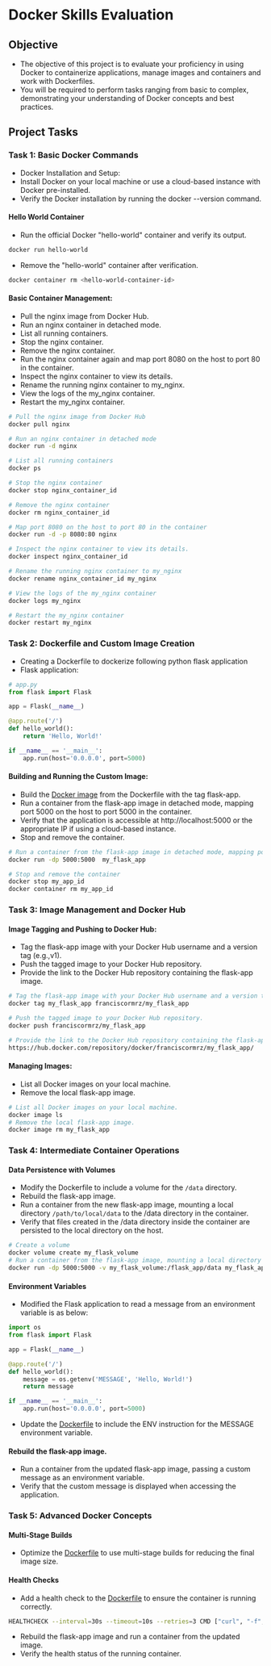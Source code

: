 # Docker Skills Evaluation
## Objective
- The objective of this project is to evaluate your proficiency in using Docker to
  containerize applications, manage images and containers and work with Dockerfiles.
- You will be required to perform tasks ranging from basic to complex, demonstrating your 
  understanding of Docker concepts and best practices.

## Project Tasks
### Task 1: Basic Docker Commands
- Docker Installation and Setup:
- Install Docker on your local machine or use a cloud-based instance with Docker
  pre-installed.
- Verify the Docker installation by running the docker --version command.

#### Hello World Container
  - Run the official Docker "hello-world" container and verify its output.
```bash
docker run hello-world
```
  - Remove the "hello-world" container after verification.
```bash
docker container rm <hello-world-container-id>
```

#### Basic Container Management:
- Pull the nginx image from Docker Hub.
- Run an nginx container in detached mode.
- List all running containers.
- Stop the nginx container.
- Remove the nginx container.
- Run the nginx container again and map port 8080 on the host to port 80 in the 
  container.
- Inspect the nginx container to view its details.
- Rename the running nginx container to my_nginx.
- View the logs of the my_nginx container.
- Restart the my_nginx container.

```bash
# Pull the nginx image from Docker Hub
docker pull nginx

# Run an nginx container in detached mode
docker run -d nginx

# List all running containers
docker ps

# Stop the nginx container
docker stop nginx_container_id

# Remove the nginx container
docker rm nginx_container_id

# Map port 8080 on the host to port 80 in the container
docker run -d -p 8080:80 nginx

# Inspect the nginx container to view its details.
docker inspect nginx_container_id

# Rename the running nginx container to my_nginx
docker rename nginx_container_id my_nginx

# View the logs of the my_nginx container
docker logs my_nginx

# Restart the my_nginx container
docker restart my_nginx
```

### Task 2: Dockerfile and Custom Image Creation
- Creating a Dockerfile to dockerize following python flask application
- Flask application:
```python
# app.py
from flask import Flask

app = Flask(__name__)

@app.route('/')
def hello_world():
    return 'Hello, World!'

if __name__ == '__main__':
    app.run(host='0.0.0.0', port=5000)

```

#### Building and Running the Custom Image:
- Build the [Docker image](./flask_app/Dockerfile) from the Dockerfile with the tag flask-app.
- Run a container from the flask-app image in detached mode, mapping port 5000 on the
  host to port 5000 in the container.
- Verify that the application is accessible at http://localhost:5000 or the appropriate IP if
  using a cloud-based instance.
- Stop and remove the container.

```bash
# Run a container from the flask-app image in detached mode, mapping port 5000 on the host to port 5000 in the container.
docker run -dp 5000:5000  my_flask_app

# Stop and remove the container
docker stop my_app_id
docker container rm my_app_id
```

### Task 3: Image Management and Docker Hub
#### Image Tagging and Pushing to Docker Hub:
- Tag the flask-app image with your Docker Hub username and a version tag (e.g.,v1).
- Push the tagged image to your Docker Hub repository.
- Provide the link to the Docker Hub repository containing the flask-app image.

```bash
# Tag the flask-app image with your Docker Hub username and a version tag (e.g.,v1).
docker tag my_flask_app franciscormrz/my_flask_app

# Push the tagged image to your Docker Hub repository.
docker push franciscormrz/my_flask_app

# Provide the link to the Docker Hub repository containing the flask-app image.
https://hub.docker.com/repository/docker/franciscormrz/my_flask_app/

```

#### Managing Images:
- List all Docker images on your local machine.
- Remove the local flask-app image.

```bash
# List all Docker images on your local machine.
docker image ls
# Remove the local flask-app image.
docker image rm my_flask_app
```

### Task 4: Intermediate Container Operations
#### Data Persistence with Volumes
- Modify the Dockerfile to include a volume for the `/data` directory.
- Rebuild the flask-app image.
- Run a container from the new flask-app image, mounting a local directory 
  `/path/to/local/data` to the /data directory in the container.
- Verify that files created in the /data directory inside the container are 
  persisted to the local directory on the host.

```bash
# Create a volume
docker volume create my_flask_volume
# Run a container from the flask-app image, mounting a local directory 
docker run -dp 5000:5000 -v my_flask_volume:/flask_app/data my_flask_app
```

#### Environment Variables
- Modified the Flask application to read a message from an environment variable 
  is as below:
```python
import os
from flask import Flask

app = Flask(__name__)

@app.route('/')
def hello_world():
    message = os.getenv('MESSAGE', 'Hello, World!')
    return message

if __name__ == '__main__':
    app.run(host='0.0.0.0', port=5000)
```
- Update the [Dockerfile](./flask_app/Dockerfile) to include the ENV instruction 
  for the MESSAGE environment variable.

#### Rebuild the flask-app image.
- Run a container from the updated flask-app image, passing a custom message as an
  environment variable.
- Verify that the custom message is displayed when accessing the application.


### Task 5: Advanced Docker Concepts
#### Multi-Stage Builds
- Optimize the [Dockerfile](./flask_app/Dockerfile.multi-stage) to use multi-stage builds for
  reducing the final image size.

#### Health Checks
- Add a health check to the [Dockerfile](./flask_app/Dockerfile) to ensure the container is running correctly.
  
```bash
HEALTHCHECK --interval=30s --timeout=10s --retries=3 CMD ["curl", "-f", "http://localhost:5000/", "||", "exit", "1"]
```
- Rebuild the flask-app image and run a container from the updated image.
- Verify the health status of the running container.
